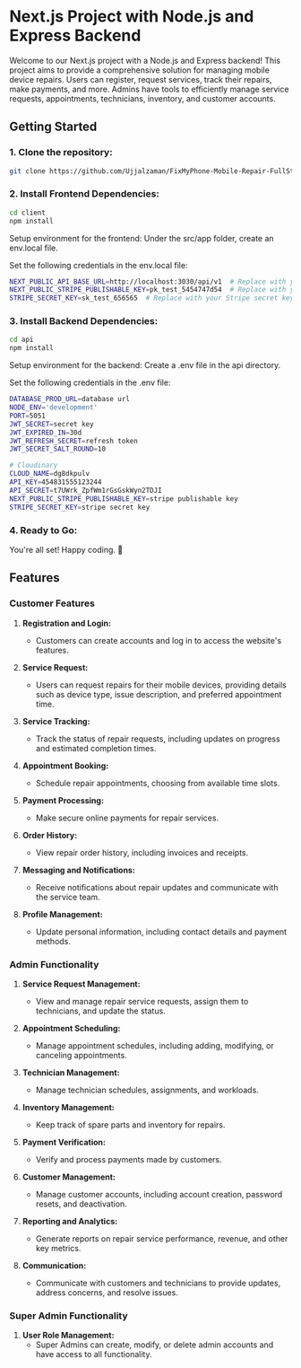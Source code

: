 # Next.js Project with Node.js and Express Backend

Welcome to our Next.js project with a Node.js and Express backend! This project aims to provide a comprehensive solution for managing mobile device repairs. Users can register, request services, track their repairs, make payments, and more. Admins have tools to efficiently manage service requests, appointments, technicians, inventory, and customer accounts.


## Getting Started

### 1. Clone the repository:

```bash
git clone https://github.com/Ujjalzaman/FixMyPhone-Mobile-Repair-FullStack-with-Nextjs-Prisma-Typescipt.git
```

### 2. Install Frontend Dependencies:
```bash
cd client
npm install
```
Setup environment for the frontend:
Under the src/app folder, create an env.local file.

Set the following credentials in the env.local file:

```bash
NEXT_PUBLIC_API_BASE_URL=http://localhost:3030/api/v1  # Replace with your backend link
NEXT_PUBLIC_STRIPE_PUBLISHABLE_KEY=pk_test_5454747d54  # Replace with your Stripe publishable key for the payment gateway
STRIPE_SECRET_KEY=sk_test_656565  # Replace with your Stripe secret key
```

### 3. Install Backend Dependencies:
```bash
cd api
npm install
```
Setup environment for the backend:
Create a .env file in the api directory.

Set the following credentials in the .env file:

```bash
DATABASE_PROD_URL=database url
NODE_ENV='development'
PORT=5051
JWT_SECRET=secret key
JWT_EXPIRED_IN=30d
JWT_REFRESH_SECRET=refresh token
JWT_SECRET_SALT_ROUND=10

# Cloudinary
CLOUD_NAME=dg8dkpulv
API_KEY=454831555123244
API_SECRET=t7UWrk_ZpfWm1rGsGskWyn2TDJI
NEXT_PUBLIC_STRIPE_PUBLISHABLE_KEY=stripe publishable key
STRIPE_SECRET_KEY=stripe secret key
```

### 4. Ready to Go:
You're all set! Happy coding. 🚀


## Features

### Customer Features

1. **Registration and Login:**
   - Customers can create accounts and log in to access the website's features.

2. **Service Request:**
   - Users can request repairs for their mobile devices, providing details such as device type, issue description, and preferred appointment time.

3. **Service Tracking:**
   - Track the status of repair requests, including updates on progress and estimated completion times.

4. **Appointment Booking:**
   - Schedule repair appointments, choosing from available time slots.

5. **Payment Processing:**
   - Make secure online payments for repair services.

6. **Order History:**
   - View repair order history, including invoices and receipts.

7. **Messaging and Notifications:**
   - Receive notifications about repair updates and communicate with the service team.

8. **Profile Management:**
   - Update personal information, including contact details and payment methods.

### Admin Functionality

1. **Service Request Management:**
   - View and manage repair service requests, assign them to technicians, and update the status.

2. **Appointment Scheduling:**
   - Manage appointment schedules, including adding, modifying, or canceling appointments.

3. **Technician Management:**
   - Manage technician schedules, assignments, and workloads.

4. **Inventory Management:**
   - Keep track of spare parts and inventory for repairs.

5. **Payment Verification:**
   - Verify and process payments made by customers.

6. **Customer Management:**
   - Manage customer accounts, including account creation, password resets, and deactivation.

7. **Reporting and Analytics:**
   - Generate reports on repair service performance, revenue, and other key metrics.

8. **Communication:**
   - Communicate with customers and technicians to provide updates, address concerns, and resolve issues.

### Super Admin Functionality

1. **User Role Management:**
   - Super Admins can create, modify, or delete admin accounts and have access to all functionality.








